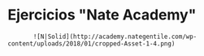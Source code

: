 # Ejercicios "Nate Academy"
           ![N|Solid](http://academy.nategentile.com/wp-content/uploads/2018/01/cropped-Asset-1-4.png)
